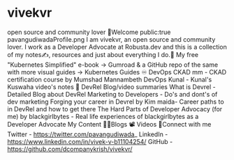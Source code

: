 # vivekvr
open source and community lover
👋Welcome
public:true
pavangudiwadaProfile.png
I am vivekvr, an open source and community lover. I work as a Developer Advocate at Robusta.dev and this is a collection of my notes✍️, resources and just about everything I do.🔧
My free "Kubernetes Simplified" e-book -> Gumroad & a GitHub repo of the same with more visual guides -> Kubernetes Guides
♾️ DevOps
CKAD mm - CKAD certification course by Mumshad Mannambeth
DevOps Kunal - Kunal's Kuswaha video's notes
🤝 DevRel
Blog/video summaries
What is Devrel - Detailed Blog about DevRel
Marketing to Developers - Do's and dont's of dev marketing
Forging your career in Devrel by Kim maida- Career paths to in DevRel and how to get there
The Hard Parts of Developer Advocacy (for me) by blackgirlbytes - Real life experiences of blackgirlbytes as a Developer Advocate
My Content
✍🏼Blogs
📽️ Videos
📲Connect with me
Twitter - https://twitter.com/pavangudiwada_
LinkedIn - https://www.linkedin.com/in/vivek-v-b11104254/
GitHub - https://github.com/dcompanykrish/vivekvr/
